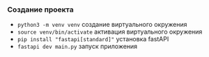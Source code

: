 ### Создание проекта
- `python3 -m venv venv` создание виртуального окружения
- `source venv/bin/activate` активация виртуального окружения
- `pip install "fastapi[standard]"` установка fastAPI
- `fastapi dev main.py` запуск приложения